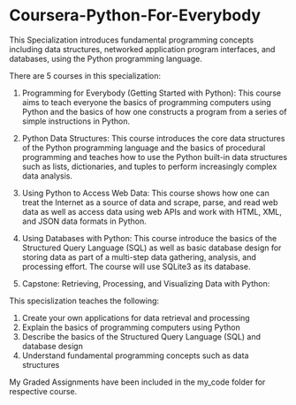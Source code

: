 # Coursera-Python-For-Everybody
This Specialization introduces fundamental programming concepts including data structures, networked application program interfaces, and databases, using the Python programming language. 

There are 5 courses in this specialization:

1) Programming for Everybody (Getting Started with Python):
   This course aims to teach everyone the basics of programming computers using Python and the basics of how one constructs a                program from a series of simple instructions in Python.

2) Python Data Structures:
   This course introduces the core data structures of the Python programming language and the basics of procedural programming and teaches    how to use the Python built-in data structures such as lists, dictionaries, and tuples to perform increasingly complex data analysis. 

3) Using Python to Access Web Data:
   This course shows how one can treat the Internet as a source of data and scrape, parse, and read web data as well as access data using
   web APIs and work with HTML, XML, and JSON data formats in Python.

4) Using Databases with Python:
   This course introduce the basics of the Structured Query Language (SQL) as well as basic database design for storing data as part of a    multi-step data gathering, analysis, and processing effort. The course will use SQLite3 as its database.

5) Capstone: Retrieving, Processing, and Visualizing Data with Python:


This specislization teaches the following:

1) Create your own applications for data retrieval and processing
2) Explain the basics of programming computers using Python
3) Describe the basics of the Structured Query Language (SQL) and database design
4) Understand fundamental programming concepts such as data structures

My Graded Assignments have been included in the my_code folder for respective course.
